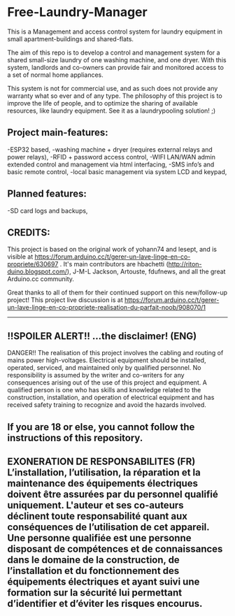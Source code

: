 # Free-Laundry-Manager
This is a Management and access control system for laundry equipment in small apartment-buildings and shared-flats.

The aim of this repo is to develop a control and management system for a shared small-size laundry of one washing machine, and one dryer.
With this system, landlords and co-owners can provide fair and monitored access to a set of normal home appliances.

This system is not for commercial use, and as such does not provide any warranty what so ever and of any type.
The philosophy of this project is to improve the life of people, and to optimize the sharing of available resources, like laundry equipment.
See it as a laundrypooling solution! ;)

Project main-features:
----------------------
-ESP32 based,
-washing machine + dryer (requires external relays and power relays),
-RFID + password access control,
-WIFI LAN/WAN admin extended control and management via html interfacing,
-SMS info’s and basic remote control,
-local basic management via system LCD and keypad,

Planned features:
-----------------
-SD card logs and backups,


CREDITS:
--------
This project is based on the original work of yohann74 and lesept, and is visible at https://forum.arduino.cc/t/gerer-un-lave-linge-en-co-propriete/630697 .
It's main contributors are hbachetti (http://riton-duino.blogspot.com/), J-M-L Jackson, Artouste, fdufnews, and all the great Arduino.cc community.

Great thanks to all of them for their continued support on this new/follow-up project!
This project live discussion is at https://forum.arduino.cc/t/gerer-un-lave-linge-en-co-propriete-realisation-du-parfait-noob/908070/1

 
-------------------------------------------------------------------------------------------------------
!!SPOILER ALERT!! ...the disclaimer! (ENG)
-------------------------------------------------------------------------------------------------------
DANGER!! The realisation of this project involves the cabling and routing of mains power high-voltages.
Electrical equipment should be installed, operated, serviced, and maintained only by qualified personnel.
No responsibility is assumed by the writer and co-writers for any consequences arising out of the use of this project and equipment.
A qualified person is one who has skills and knowledge related to the construction, installation, and operation of electrical equipment and has received safety training to recognize and avoid the hazards involved.

If you are 18 or else, you cannot follow the instructions of this repository.
-------------------------------------------------------------------------------------------------------
EXONERATION DE RESPONSABILITES (FR)
L’installation, l’utilisation, la réparation et la maintenance des équipements électriques doivent être assurées par du personnel qualifié uniquement.
L'auteur et ses co-auteurs déclinent toute responsabilité quant aux conséquences de l’utilisation de cet appareil.
Une personne qualifiée est une personne disposant de compétences et de connaissances dans le domaine de la construction, de l’installation et du fonctionnement des équipements électriques et ayant suivi une formation sur la sécurité lui permettant d’identifier et d’éviter les risques encourus.
-------------------------------------------------------------------------------------------------------
